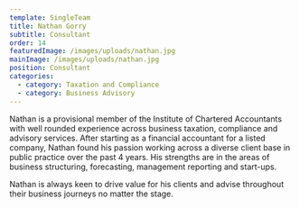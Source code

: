 ```yaml
---
template: SingleTeam
title: Nathan Gorry
subtitle: Consultant
order: 14
featuredImage: /images/uploads/nathan.jpg
mainImage: /images/uploads/nathan.jpg
position: Consultant
categories:
  - category: Taxation and Compliance
  - category: Business Advisory
---
```


Nathan is a provisional member of the Institute of Chartered Accountants with well rounded experience across business taxation, compliance and advisory services. After starting as a financial accountant for a listed company, Nathan found his passion working across a diverse client base in public practice over the past 4 years. His strengths are in the areas of business structuring, forecasting, management reporting and start-ups.

Nathan is always keen to drive value for his clients and advise throughout their business journeys no matter the stage.
